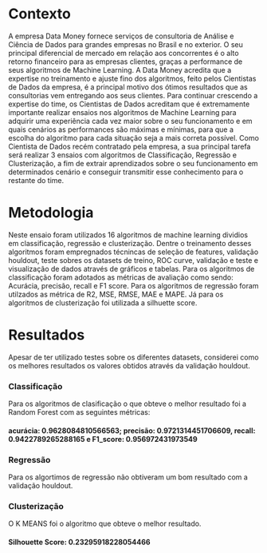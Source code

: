 # Contexto

A empresa Data Money fornece serviços de consultoria de Análise e Ciência de Dados para grandes
empresas no Brasil e no exterior.
O seu principal diferencial de mercado em relação aos concorrentes é o alto retorno financeiro para as
empresas clientes, graças a performance de seus algoritmos de Machine Learning.
A Data Money acredita que a expertise no treinamento e ajuste fino dos algoritmos, feito pelos Cientistas de
Dados da empresa, é a principal motivo dos ótimos resultados que as consultorias vem entregando aos seus
clientes.
Para continuar crescendo a expertise do time, os Cientistas de Dados acreditam que é extremamente
importante realizar ensaios nos algoritmos de Machine Learning para adquirir uma experiência cada vez
maior sobre o seu funcionamento e em quais cenários as performances são máximas e mínimas, para que a
escolha do algoritmo para cada situação seja a mais correta possível.
Como Cientista de Dados recém contratado pela empresa, a sua principal tarefa será realizar 3 ensaios com
algoritmos de Classificação, Regressão e Clusterização, a fim de extrair aprendizados sobre o seu
funcionamento em determinados cenário e conseguir transmitir esse conhecimento para o restante do time.


# Metodologia

Neste ensaio foram utilizados 16 algoritmos de machine learning dividios em classificação, regressão e 
clusterização. Dentre o treinamento desses algoritmos foram empregnados técnincas de seleção de features, 
validação houldout, teste sobres os datasets de treino, ROC curve,  validação e teste e visualização de dados através
de gráficos e tabelas.
Para os algoritmos de classificação foram adotados as métricas de avaliação como sendo: Acurácia, precisão, recall e
F1 score. Para os algoritmos de regressão foram utilzados as métrica de R2, MSE, RMSE, MAE e MAPE. Já para os algoritmos
de clusterização foi utilizada a silhuette score.

# Resultados

Apesar de ter utilizado testes sobre os diferentes datasets, considerei como os melhores resultados os valores obtidos
através da validação houldout.

### Classificação

Para os algoritmos de clasificação o que obteve o melhor resultado foi a Random Forest com as seguintes métricas:

#### acurácia: 0.9628084810566563; precisão: 0.9721314451706609, recall: 0.9422789265288165 e F1_score: 0.956972431973549

### Regressão

Para os algortimos de regressão não obtiveram um bom resultado com a validação houldout.

### Clusterização 

O K MEANS foi o algoritmo que obteve o melhor resultado.
#### Silhouette Score: 0.23295918228054466

